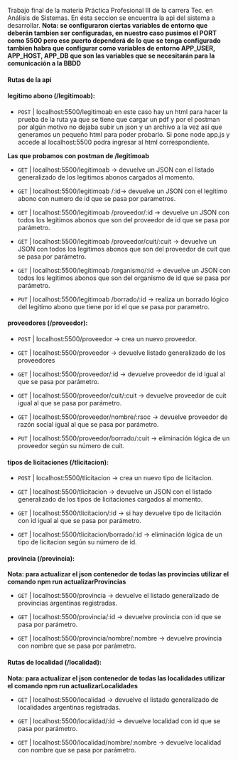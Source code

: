 Trabajo final de la materia Práctica Profesional III de la carrera Tec. en Análisis de Sistemas. En ésta seccion se encuentra la api del sistema a desarrollar.
**Nota: se configuraron ciertas variables de entorno que deberán tambien ser configuradas, en nuestro caso pusimos el PORT como 5500 pero ese puerto dependerá de lo que se tenga configurado tambien habra que configurar como variables de entorno APP_USER, APP_HOST, APP_DB que son las variables que se necesitarán para la comunicación a la BBDD**
#### Rutas de la api
  #### legitimo abono (/legitimoab):

   * `POST` | localhost:5500/legitimoab en este caso hay un html para hacer la prueba de la ruta ya que se tiene que cargar un pdf y por el postman por algún motivo no dejaba subir un json y un archivo a la vez asi que generamos un pequeño html para poder probarlo. Si pone node app.js y accede al localhost:5500 podra ingresar al html correspondiente.

  **Las que probamos con postman de /legitimoab**

   * `GET` | localhost:5500/legitimoab -> devuelve un JSON con el listado generalizado de los legitimos abonos cargados al momento.

   * `GET` | localhost:5500/legitimoab /:id-> devuelve un JSON con el legitimo abono con numero de id que se pasa por parametros.

   * `GET` | localhost:5500/legitimoab /proveedor/:id -> devuelve un JSON con todos los legitimos abonos que son del proveedor de id que se pasa por parámetro.

   * `GET` | localhost:5500/legitimoab /proveedor/cuit/:cuit -> devuelve un JSON con todos los legitimos abonos que son del proveedor de cuit que se pasa por parámetro.

   * `GET` | localhost:5500/legitimoab /organismo/:id -> devuelve un JSON con todos los legitimos abonos que son del organismo de id que se pasa por parámetro.

   * `PUT` | localhost:5500/legitimoab /borrado/:id -> realiza un borrado lógico del legitimo abono que tiene por id el que se pasa por parametro.

  #### proveedores (/proveedor):

   * `POST` | localhost:5500/proveedor -> crea un nuevo proveedor.

   * `GET` | localhost:5500/proveedor -> devuelve listado generalizado de los proveedores

   * `GET` | localhost:5500/proveedor/:id -> devuelve proveedor de id igual al que se pasa por parámetro.

   * `GET` | localhost:5500/proveedor/cuit/:cuit -> devuelve proveedor de cuit igual al que se pasa por parámetro.

   * `GET` | localhost:5500/proveedor/nombre/:rsoc -> devuelve proveedor de razón social igual al que se pasa por parámetro.

   * `PUT` | localhost:5500/proveedor/borrado/:cuit -> eliminación lógica de un proveedor según su número de cuit.

  #### tipos de licitaciones (/tlicitacion):

   * `POST` | localhost:5500/tlicitacion -> crea un nuevo tipo de licitacion.

   * `GET` | localhost:5500/tlicitacion -> devuelve un JSON con el listado generalizado de los tipos de licitaciones cargados al momento.

   * `GET` | localhost:5500/tlicitacion/:id -> si hay devuelve tipo de licitación con id igual al que se pasa por parámetro.

   * `GET` | localhost:5500/tlicitacion/borrado/:id -> eliminación lógica de un tipo de licitacion según su número de id.

  #### provincia (/provincia):

   **Nota: para actualizar el json contenedor de todas las provincias utilizar el comando npm run actualizarProvincias**

   * `GET` | localhost:5500/provincia -> devuelve el listado generalizado de provincias argentinas registradas.

   * `GET` | localhost:5500/provincia/:id -> devuelve provincia con id que se pasa por parámetro.

   * `GET` | localhost:5500/provincia/nombre/:nombre -> devuelve provincia con nombre que se pasa por parámetro.

  #### Rutas de localidad (/localidad):

  **Nota: para actualizar el json contenedor de todas las localidades utilizar el comando npm run actualizarLocalidades**
   * `GET` | localhost:5500/localidad -> devuelve el listado generalizado de localidades argentinas registradas.

   * `GET` | localhost:5500/localidad/:id -> devuelve localidad con id que se pasa por parámetro.

   * `GET` | localhost:5500/localidad/nombre/:nombre -> devuelve localidad con nombre que se pasa por parámetro.

